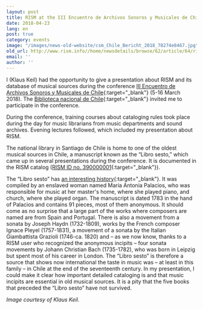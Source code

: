 ```yaml
---
layout: post
title: RISM at the III Encuentro de Archivos Sonoros y Musicales de Chile
date: 2018-04-23
lang: en
post: true
category: events
image: "/images/news-old-website/csm_Chile_Bericht_2018_78274e8467.jpg"
old_url: http://www.rism.info//home/newsdetails/browse/62/article/64/rism-at-the-iii-encuentro-de-archivos-sonoros-y-musicales-de-chile.html
email: ''
author: ''
---
```



I (Klaus Keil) had the opportunity to give a presentation about RISM and its database of musical sources during the conference [III Encuentro de Archivos Sonoros y Musicales de Chile](https://jornadasams.wixsite.com/inicio){:target="_blank"} (5-16 March 2018). The [Biblioteca nacional de Chile](http://www.bibliotecanacional.cl/){:target="_blank"} invited me to participate in the conference.

During the conference, training courses about cataloging rules took place during the day for music librarians from music departments and sound archives. Evening lectures followed, which included my presentation about RISM.

The national library in Santiago de Chile is home to one of the oldest musical sources in Chile, a manuscript known as the “Libro sesto,” which came up in several presentations during the conference. It is documented in the RISM catalog ([RISM ID no. 390000001](https://opac.rism.info/search?id=390000001&Language=en){:target="_blank"}).

The “Libro sesto” has [an interesting history](/press_reviews/2016/02/25/18thcentury-music-manuscript-libro-sesto-tells-of.html){:target="_blank"}. It was compiled by an enslaved woman named Maria Antonia Palacios, who was responsible for music at her master's home, where she played piano, and church, where she played organ. The manuscript is dated 1783 in the hand of Palacios and contains 91 pieces, most of them anonymous. It should come as no surprise that a large part of the works where composers are named are from Spain and Portugal. There is also a movement from a sonata by Joseph Haydn (1732-1809), works by the French composer Ignace Pleyel (1757-1831), a movement of a sonata by the Italian Giambattista Grazioli (1746-ca. 1820) and – as we now know, thanks to a RISM user who recognized the anonymous incipits – four sonata movements by Johann Christian Bach (1735-1782), who was born in Leipzig but spent most of his career in London. The “Libro sesto” is therefore a source that shows now international the taste in music was – at least in this family – in Chile at the end of the seventeenth century. In my presentation, I could make it clear how important detailed cataloging is and that music incipits are essential in old musical sources. It is a pity that the five books that preceded the “Libro sesto” have not survived.

_Image courtesy of Klaus Keil._



